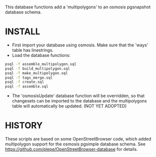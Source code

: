 This database functions add a 'multipolygons' to an osmosis pgsnapshot database
schema.

INSTALL
=======
* First import your database using osmosis. Make sure that the 'ways' table has
  linestrings.
* Load the database functions:
```sh
psql -f assemble_multipolygon.sql
psql -f build_multipolygon.sql
psql -f make_multipolygon.sql
psql -f tags_merge.sql
psql -f create.sql
psql -f assemble.sql
```
* The 'osmosisUpdate' database function will be overridden, so that changesets
  can be imported to the database and the multipolygons table will
  automatically be updated. (NOT YET ADOPTED)

HISTORY
=======
These scripts are based on some OpenStreetBrowser code, which added
multipolygon support for the osmosis pgsimple database schema. See
https://github.com/plepe/OpenStreetBrowser-database for details.

